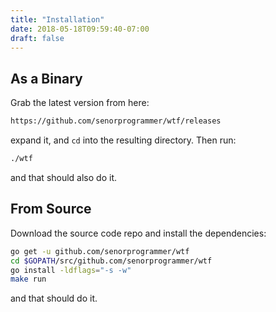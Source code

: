 ```yaml
---
title: "Installation"
date: 2018-05-18T09:59:40-07:00
draft: false
---
```


## As a Binary

Grab the latest version from here:

```bash
https://github.com/senorprogrammer/wtf/releases
```

expand it, and `cd` into the resulting directory. Then run:

```bash
./wtf
```

and that should also do it.

## From Source

Download the source code repo and install the dependencies:

```bash
go get -u github.com/senorprogrammer/wtf
cd $GOPATH/src/github.com/senorprogrammer/wtf
go install -ldflags="-s -w"
make run
```
and that should do it.

